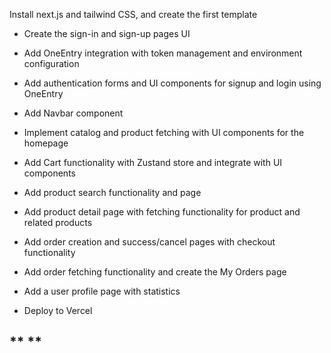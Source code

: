 Install next.js and tailwind CSS, and create the first template  

 - Create the sign-in and sign-up pages UI  

 - Add OneEntry integration with token management and environment configuration  

 - Add authentication forms and UI components for signup and login using OneEntry  

 - Add Navbar component  

 - Implement catalog and product fetching with UI components for the homepage  

 - Add Cart functionality with Zustand store and integrate with UI components  

 - Add product search functionality and page  

 - Add product detail page with fetching functionality for product and related products  

 - Add order creation and success/cancel pages with checkout functionality  

 - Add order fetching functionality and create the My Orders page  

 - Add a user profile page with statistics  

 - Deploy to Vercel

## ** **


